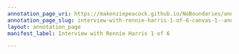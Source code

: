 ```yaml
---
annotation_page_uri: https://makenziepeacock.github.io/NoBoundaries/annotations/interview-with-rennie-harris-1-of-6-canvas-1--and-just-pull-it-down-and-it-ll-just-be-red-in-it--see-that-little----.json
annotation_page_slug: interview-with-rennie-harris-1-of-6-canvas-1--and-just-pull-it-down-and-it-ll-just-be-red-in-it--see-that-little----
layout: annotation_page
manifest_label: Interview with Rennie Harris 1 of 6

---
```


